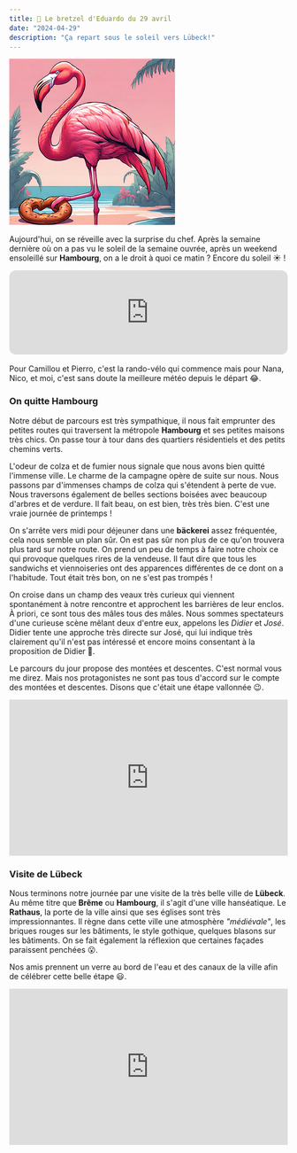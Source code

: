 ```yaml
---
title: 🥨 Le bretzel d'Eduardo du 29 avril
date: "2024-04-29"
description: "Ça repart sous le soleil vers Lübeck!"
---
```


![Bretzel d'Eduardo](../bretzel_eduardo.png)

Aujourd'hui, on se réveille avec la surprise du chef. Après la semaine dernière où on a pas vu le soleil de la semaine ouvrée, après un weekend ensoleillé sur **Hambourg**, on a le droit à quoi ce matin ? Encore du soleil ☀️ !

<iframe style="border-radius:12px" src="https://open.spotify.com/embed/track/3pf96IFggfQuT6Gafqx2rt?utm_source=generator" width="100%" height="152" frameBorder="0" allow="autoplay; clipboard-write; encrypted-media; picture-in-picture" loading="lazy"></iframe>

Pour Camillou et Pierro, c'est la rando-vélo qui commence mais pour Nana, Nico, et moi, c'est sans doute la meilleure météo depuis le départ 😂. 

### On quitte Hambourg
Notre début de parcours est très sympathique, il nous fait emprunter des petites routes qui traversent la métropole **Hambourg** et ses petites maisons très chics. On passe tour à tour dans des quartiers résidentiels et des petits chemins verts.

L'odeur de colza et de fumier nous signale que nous avons bien quitté l'immense ville. Le charme de la campagne opère de suite sur nous. Nous passons par d'immenses champs de colza qui s'étendent à perte de vue. Nous traversons également de belles sections boisées avec beaucoup d'arbres et de verdure. Il fait beau, on est bien, très très bien. C'est une vraie journée de printemps !

On s'arrête vers midi pour déjeuner dans une **bäckerei** assez fréquentée, cela nous semble un plan sûr. On est pas sûr non plus de ce qu'on trouvera plus tard sur notre route. On prend un peu de temps à faire notre choix ce qui provoque quelques rires de la vendeuse. Il faut dire que tous les sandwichs et viennoiseries ont des apparences différentes de ce dont on a l'habitude. Tout était très bon, on ne s'est pas trompés !

On croise dans un champ des veaux très curieux qui viennent spontanément à notre rencontre et approchent les barrières de leur enclos. À priori, ce sont tous des mâles tous des mâles. Nous sommes spectateurs d'une curieuse scène mêlant deux d'entre eux, appelons les *Didier* et *José*. Didier tente une approche très directe sur José, qui lui indique très clairement qu'il n'est pas intéressé et encore moins consentant à la proposition de Didier 😬.

Le parcours du jour propose des montées et descentes. C'est normal vous me direz. Mais nos protagonistes ne sont pas tous d'accord sur le compte des montées et descentes. Disons que c'était une étape vallonnée 😉.

<div style="width: 100%; height: 0; position: relative; padding-bottom: 56%;"><iframe src="https://giphy.com/embed/YrlFV52a9n1uMolLcJ" style="top: 0; left: 0; width: 100%; height: 100%; position: absolute; border: 0;" allowfullscreen scrolling="no" allow="encrypted-media;" class="giphy-embed"></iframe></div>

### Visite de Lübeck 

Nous terminons notre journée par une visite de la très belle ville de **Lübeck**. Au même titre que **Brême** ou **Hambourg**, il s'agit d'une ville hanséatique. Le **Rathaus**, la porte de la ville ainsi que ses églises sont très impressionnantes. Il règne dans cette ville une atmosphère *"médiévale"*, les briques rouges sur les bâtiments, le style gothique, quelques blasons sur les bâtiments. On se fait également la réflexion que certaines façades paraissent penchées 😮.

Nos amis prennent un verre au bord de l'eau et des canaux de la ville afin de célébrer cette belle étape 😃.

<div style="width: 100%; height: 0; position: relative; padding-bottom: 56%;"><iframe src="https://giphy.com/embed/BPJmthQ3YRwD6QqcVD" style="top: 0; left: 0; width: 100%; height: 100%; position: absolute; border: 0;" allowfullscreen scrolling="no" allow="encrypted-media;" class="giphy-embed"></iframe></div>